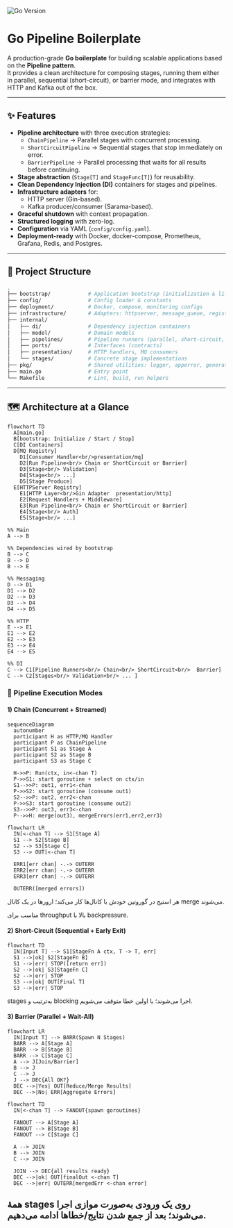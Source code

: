 ![Go Version](https://img.shields.io/badge/Go-1.25%2B-00ADD8?logo=go)
# Go Pipeline Boilerplate

A production-grade **Go boilerplate** for building scalable applications based on the **Pipeline pattern**.  
It provides a clean architecture for composing stages, running them either in parallel, sequential (short-circuit), or barrier mode, and integrates with HTTP and Kafka out of the box.

---

## ✨ Features
- **Pipeline architecture** with three execution strategies:
    - `ChainPipeline` → Parallel stages with concurrent processing.
    - `ShortCircuitPipeline` → Sequential stages that stop immediately on error.
    - `BarrierPipeline` → Parallel processing that waits for all results before continuing.
- **Stage abstraction** (`Stage[T]` and `StageFunc[T]`) for reusability.
- **Clean Dependency Injection (DI)** containers for stages and pipelines.
- **Infrastructure adapters** for:
    - HTTP server (Gin-based).
    - Kafka producer/consumer (Sarama-based).
- **Graceful shutdown** with context propagation.
- **Structured logging** with zero-log.
- **Configuration** via YAML (`config/config.yaml`).
- **Deployment-ready** with Docker, docker-compose, Prometheus, Grafana, Redis, and Postgres.

---

## 📂 Project Structure

```bash
.
├── bootstrap/            # Application bootstrap (initialization & lifecycle)
├── config/               # Config loader & constants
├── deployment/           # Docker, compose, monitoring configs
├── infrastructure/       # Adapters: httpserver, message_queue, registry
├── internal/
│   ├── di/               # Dependency injection containers
│   ├── model/            # Domain models
│   ├── pipelines/        # Pipeline runners (parallel, short-circuit, barrier)
│   ├── ports/            # Interfaces (contracts)
│   ├── presentation/     # HTTP handlers, MQ consumers
│   └── stages/           # Concrete stage implementations
├── pkg/                  # Shared utilities: logger, apperror, generator
├── main.go               # Entry point
└── Makefile              # Lint, build, run helpers
```
---

## 🗺️ Architecture at a Glance
````mermaid
flowchart TD
  A[main.go]
  B[bootstrap: Initialize / Start / Stop]
  C[DI Containers]
  D[MQ Registry]
    D1[Consumer Handler<br/>presentation/mq]
    D2[Run Pipeline<br/> Chain or ShortCircuit or Barrier]
    D3[Stage<br/> Validation]
    D4[Stage<br/> ...]
    D5[Stage Produce]
  E[HTTPServer Registry]
    E1[HTTP Layer<br/>Gin Adapter  presentation/http]
    E2[Request Handlers + Middleware]
    E3[Run Pipeline<br/> Chain or ShortCircuit or Barrier]
    E4[Stage<br/> Auth]
    E5[Stage<br/> ...]

%% Main
A --> B

%% Dependencies wired by bootstrap
B --> C
B --> D
B --> E

%% Messaging
D --> D1
D1 --> D2
D2 --> D3
D3 --> D4
D4 --> D5

%% HTTP
E --> E1
E1 --> E2
E2 --> E3
E3 --> E4
E4 --> E5

%% DI
C --> C1[Pipeline Runners<br/> Chain<br/> ShortCircuit<br/>  Barrier]
C --> C2[Stages<br/> Validation<br/> ... ]

````
### 🧪 Pipeline Execution Modes
#### 1) Chain (Concurrent + Streamed)
````mermaid
sequenceDiagram
  autonumber
  participant H as HTTP/MQ Handler
  participant P as ChainPipeline
  participant S1 as Stage A
  participant S2 as Stage B
  participant S3 as Stage C

  H->>P: Run(ctx, in<-chan T)
  P->>S1: start goroutine + select on ctx/in
  S1-->>P: out1, err1<-chan
  P->>S2: start goroutine (consume out1)
  S2-->>P: out2, err2<-chan
  P->>S3: start goroutine (consume out2)
  S3-->>P: out3, err3<-chan
  P-->>H: merge(out3), mergeErrors(err1,err2,err3)

````
````mermaid
flowchart LR
  IN[<-chan T] --> S1[Stage A]
  S1 --> S2[Stage B]
  S2 --> S3[Stage C]
  S3 --> OUT[<-chan T]

  ERR1[err chan] -.-> OUTERR
  ERR2[err chan] -.-> OUTERR
  ERR3[err chan] -.-> OUTERR

  OUTERR([merged errors])

````
هر استیج در گوروتین خودش با کانال‌ها کار می‌کند؛ ارورها در یک کانال merge می‌شوند.

مناسب برای throughput بالا با backpressure.

#### 2) Short-Circuit (Sequential + Early Exit)
````mermaid
flowchart TD
  IN[Input T] --> S1[StageFn A ctx, T -> T, err]
  S1 -->|ok| S2[StageFn B]
  S1 -->|err| STOP([return err])
  S2 -->|ok| S3[StageFn C]
  S2 -->|err| STOP
  S3 -->|ok| OUT[Final T]
  S3 -->|err| STOP
````
stages به‌ترتیب و blocking اجرا می‌شوند؛ با اولین خطا متوقف می‌شویم.

#### 3) Barrier (Parallel + Wait-All)
````mermaid
flowchart LR
  IN[Input T] --> BARR(Spawn N Stages)
  BARR --> A[Stage A]
  BARR --> B[Stage B]
  BARR --> C[Stage C]
  A --> J[Join/Barrier]
  B --> J
  C --> J
  J --> DEC{All OK?}
  DEC -->|Yes| OUT[Reduce/Merge Results]
  DEC -->|No| ERR[Aggregate Errors]

````
````mermaid
flowchart TD
  IN[<-chan T] --> FANOUT{spawn goroutines}

  FANOUT --> A[Stage A]
  FANOUT --> B[Stage B]
  FANOUT --> C[Stage C]

  A --> JOIN
  B --> JOIN
  C --> JOIN

  JOIN --> DEC{all results ready}
  DEC -->|ok| OUT[finalOut <-chan T]
  DEC -->|err| OUTERR[mergedErr <-chan error]

````
همهٔ stages روی یک ورودی به‌صورت موازی اجرا می‌شوند؛ بعد از جمع شدن نتایج/خطاها ادامه می‌دهیم.
---
